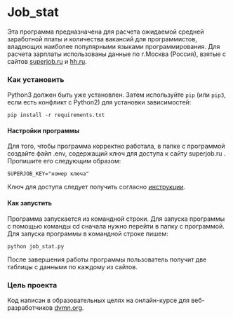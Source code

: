 # Job_stat
Эта программа предназначена для расчета ожидаемой средней заработной платы и количества вакансий для программистов, владеющих наиболее популярными языками программирования.
Для расчета зарплаты использованы данные по г.Москва (Россия), взятые с сайтов [superjob.ru](https://www.superjob.ru/) и [hh.ru](https://www.hh.ru/). 

### Как установить

Python3 должен быть уже установлен. 
Затем используйте `pip` (или `pip3`, если есть конфликт с Python2) для установки зависимостей:
```
pip install -r requirements.txt
```
#### Настройки программы

Для того, чтобы программа корректно работала, в папке с программой создайте файл .env, содержащий ключ для доступа к сайту superjob.ru . 
Пропишите его следующим образом:
```
SUPERJOB_KEY="номер ключа"

```
Ключ для доступа следует получить согласно [инструкции](https://api.superjob.ru/?from_refresh=1).


#### Как запустить

Программа запускается из командной строки. Для запуска программы с помощью команды cd сначала нужно перейти в папку с программой. 
Для запуска программы в командной строке пишем:
```
python job_stat.py
```
После завершения работы программы пользователь получит две таблицы с данными по каждому из сайтов.

### Цель проекта

Код написан в образовательных целях на онлайн-курсе для веб-разработчиков [dvmn.org](https://dvmn.org/).
